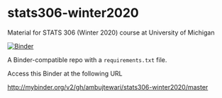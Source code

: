 # stats306-winter2020
Material for STATS 306 (Winter 2020) course at University of Michigan

[![Binder](http://mybinder.org/badge_logo.svg)](http://mybinder.org/v2/gh/ambujtewari/stats306-winter2020/master)

A Binder-compatible repo with a `requirements.txt` file.

Access this Binder at the following URL 

http://mybinder.org/v2/gh/ambujtewari/stats306-winter2020/master
